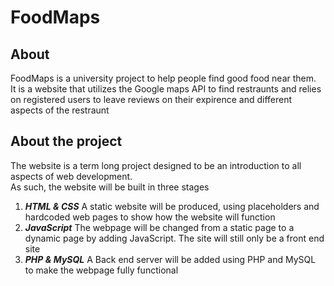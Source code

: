 # FoodMaps
## About
FoodMaps is a university project to help people find good food near them.  
It is a website that utilizes the Google maps API to find restraunts and
relies on registered users to leave reviews on their expirence and different 
aspects of the restraunt

## About the project
The website is a term long project designed to be an introduction to all aspects of web development.  
As such, the website will be built in three stages  
1. ***HTML & CSS*** A static website will be produced, using placeholders and hardcoded web pages to show how the website will function
2. ***JavaScript*** The webpage will be changed from a static page to a dynamic page by adding JavaScript. The site will still only be a front end site
3. ***PHP & MySQL*** A Back end server will be added using PHP and MySQL to make the webpage fully functional

